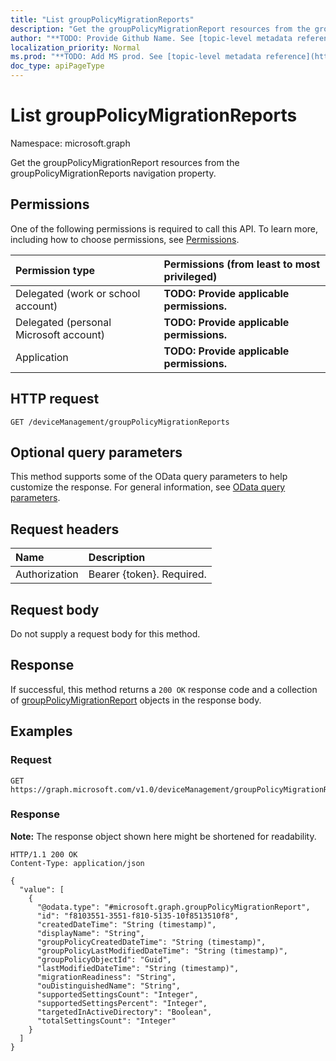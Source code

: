 ```yaml
---
title: "List groupPolicyMigrationReports"
description: "Get the groupPolicyMigrationReport resources from the groupPolicyMigrationReports navigation property."
author: "**TODO: Provide Github Name. See [topic-level metadata reference](https://msgo.azurewebsites.net/add/document/guidelines/metadata.html#topic-level-metadata)**"
localization_priority: Normal
ms.prod: "**TODO: Add MS prod. See [topic-level metadata reference](https://msgo.azurewebsites.net/add/document/guidelines/metadata.html#topic-level-metadata)**"
doc_type: apiPageType
---
```


# List groupPolicyMigrationReports
Namespace: microsoft.graph



Get the groupPolicyMigrationReport resources from the groupPolicyMigrationReports navigation property.

## Permissions
One of the following permissions is required to call this API. To learn more, including how to choose permissions, see [Permissions](/graph/permissions-reference).

|Permission type|Permissions (from least to most privileged)|
|:---|:---|
|Delegated (work or school account)|**TODO: Provide applicable permissions.**|
|Delegated (personal Microsoft account)|**TODO: Provide applicable permissions.**|
|Application|**TODO: Provide applicable permissions.**|

## HTTP request

<!-- {
  "blockType": "ignored"
}
-->
``` http
GET /deviceManagement/groupPolicyMigrationReports
```

## Optional query parameters
This method supports some of the OData query parameters to help customize the response. For general information, see [OData query parameters](/graph/query-parameters).

## Request headers
|Name|Description|
|:---|:---|
|Authorization|Bearer {token}. Required.|

## Request body
Do not supply a request body for this method.

## Response

If successful, this method returns a `200 OK` response code and a collection of [groupPolicyMigrationReport](../resources/grouppolicymigrationreport.md) objects in the response body.

## Examples

### Request
<!-- {
  "blockType": "request",
  "name": "list_grouppolicymigrationreport"
}
-->
``` http
GET https://graph.microsoft.com/v1.0/deviceManagement/groupPolicyMigrationReports
```


### Response
**Note:** The response object shown here might be shortened for readability.
<!-- {
  "blockType": "response",
  "truncated": true,
  "@odata.type": "Collection(microsoft.graph.groupPolicyMigrationReport)"
}
-->
``` http
HTTP/1.1 200 OK
Content-Type: application/json

{
  "value": [
    {
      "@odata.type": "#microsoft.graph.groupPolicyMigrationReport",
      "id": "f8103551-3551-f810-5135-10f8513510f8",
      "createdDateTime": "String (timestamp)",
      "displayName": "String",
      "groupPolicyCreatedDateTime": "String (timestamp)",
      "groupPolicyLastModifiedDateTime": "String (timestamp)",
      "groupPolicyObjectId": "Guid",
      "lastModifiedDateTime": "String (timestamp)",
      "migrationReadiness": "String",
      "ouDistinguishedName": "String",
      "supportedSettingsCount": "Integer",
      "supportedSettingsPercent": "Integer",
      "targetedInActiveDirectory": "Boolean",
      "totalSettingsCount": "Integer"
    }
  ]
}
```

